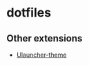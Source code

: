# dotfiles

## Other extensions
- [Ulauncher-theme](https://github.com/GiorgioReale/Ulauncher-Essential-Dark-Theme)
